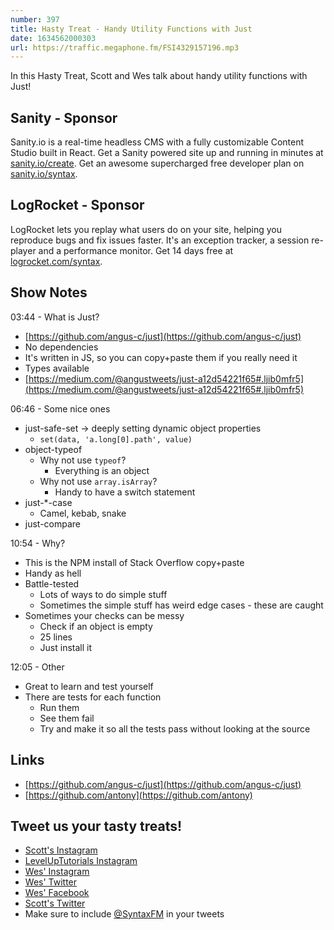 ```yaml
---
number: 397
title: Hasty Treat - Handy Utility Functions with Just
date: 1634562000303
url: https://traffic.megaphone.fm/FSI4329157196.mp3
---
```


In this Hasty Treat, Scott and Wes talk about handy utility functions with Just!

## Sanity - Sponsor
Sanity.io is a real-time headless CMS with a fully customizable Content Studio built in React. Get a Sanity powered site up and running in minutes at [sanity.io/create](https://www.sanity.io/create). Get an awesome supercharged free developer plan on [sanity.io/syntax](https://www.sanity.io/syntax).

## LogRocket - Sponsor
LogRocket lets you replay what users do on your site, helping you reproduce bugs and fix issues faster. It's an exception tracker, a session re-player and a performance monitor. Get 14 days free at [logrocket.com/syntax](https://logrocket.com/syntax).

## Show Notes
03:44 - What is Just?
* [https://github.com/angus-c/just](https://github.com/angus-c/just)
* No dependencies
* It's written in JS, so you can copy+paste them if you really need it
* Types available
* [https://medium.com/@angustweets/just-a12d54221f65#.ljib0mfr5](https://medium.com/@angustweets/just-a12d54221f65#.ljib0mfr5)

06:46 - Some nice ones
* just-safe-set → deeply setting dynamic object properties
  * `set(data, 'a.long[0].path', value)`
* object-typeof
  * Why not use `typeof`?
    * Everything is an object
  * Why not use `array.isArray`?
    * Handy to have a switch statement
* just-*-case
  * Camel, kebab, snake
* just-compare

10:54 - Why?
* This is the NPM install of Stack Overflow copy+paste
* Handy as hell
* Battle-tested
  * Lots of ways to do simple stuff
  * Sometimes the simple stuff has weird edge cases - these are caught
* Sometimes your checks can be messy
  * Check if an object is empty
  * 25 lines
  * Just install it

12:05 - Other
* Great to learn and test yourself
* There are tests for each function
  * Run them
  * See them fail
  * Try and make it so all the tests pass without looking at the source

## Links
* [https://github.com/angus-c/just](https://github.com/angus-c/just)
* [https://github.com/antony](https://github.com/antony)

## Tweet us your tasty treats!
* [Scott's Instagram](https://www.instagram.com/stolinski/)
* [LevelUpTutorials Instagram](https://www.instagram.com/LevelUpTutorials/)
* [Wes' Instagram](https://www.instagram.com/wesbos/)
* [Wes' Twitter](https://twitter.com/wesbos)
* [Wes' Facebook](https://www.facebook.com/wesbos.developer)
* [Scott's Twitter](https://twitter.com/stolinski)
* Make sure to include [@SyntaxFM](https://twitter.com/SyntaxFM) in your tweets